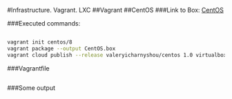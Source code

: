 #Infrastructure. Vagrant. LXC
##Vagrant
##CentOS
###Link to Box:
[CentOS](https://app.vagrantup.com/valeryicharnyshou/boxes/centos)

###Executed commands:

```bash

vagrant init centos/8
vagrant package --output CentOS.box
vagrant cloud publish --release valeryicharnyshou/centos 1.0 virtualbox CentOS.box

```

###Vagrantfile

```ruby

```

###Some output

```bash

```

